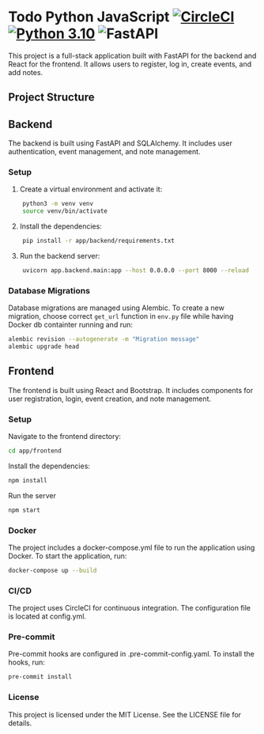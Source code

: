 # Todo Python JavaScript [![CircleCI](https://circleci.com/gh/wwlodar/todo-python-javascript.svg?style=svg)](https://circleci.com/gh/wwlodar/todo-python-javascript) [![Python 3.10](https://img.shields.io/badge/python-3.10-blue.svg)](https://www.python.org/downloads/release/python-360/) ![FastAPI](https://img.shields.io/badge/FastAPI-005571?style=for-the-badge&logo=fastapi)

This project is a full-stack application built with FastAPI for the backend and React for the frontend. It allows users to register, log in, create events, and add notes.

## Project Structure

## Backend

The backend is built using FastAPI and SQLAlchemy. It includes user authentication, event management, and note management.

### Setup

1. Create a virtual environment and activate it:
```sh
    python3 -m venv venv
    source venv/bin/activate
```

2. Install the dependencies:
```sh
    pip install -r app/backend/requirements.txt
```

3. Run the backend server:
```sh
    uvicorn app.backend.main:app --host 0.0.0.0 --port 8000 --reload
```

### Database Migrations

Database migrations are managed using Alembic. To create a new migration,
choose correct ```get_url``` function in ```env.py``` file while having Docker db containter running and run:
```sh
alembic revision --autogenerate -m "Migration message"
alembic upgrade head
```

## Frontend
The frontend is built using React and Bootstrap. It includes components for user registration, login, event creation, and note management.

### Setup
Navigate to the frontend directory:
```sh
cd app/frontend
```
Install the dependencies:
```sh
npm install
```
Run the server
```sh
npm start
```

### Docker
The project includes a docker-compose.yml file to run the application using Docker. To start the application, run:
```sh
docker-compose up --build
```

### CI/CD
The project uses CircleCI for continuous integration. The configuration file is located at config.yml.

### Pre-commit
Pre-commit hooks are configured in .pre-commit-config.yaml. To install the hooks, run:
```sh
pre-commit install
```

### License
This project is licensed under the MIT License. See the LICENSE file for details.
